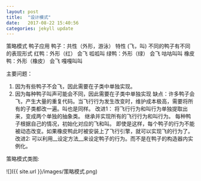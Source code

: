 ```yaml
---
layout: post
title:  "设计模式"
date:   2017-08-22 15:40:56
categories: jekyll update
---
```

策略模式
鸭子应用
鸭子：共性（外形，游泳）
   特性  (飞，叫) 不同的鸭子有不同的表现形式
红鸭：外形（红）
   会飞
   呱呱叫
绿鸭：外形（绿）
   会飞
   咕咕叫叫
橡皮鸭：外形（橡皮）
   会飞
   嘎嘎叫叫

主要问题：
1. 因为有些鸭子不会飞，因此需要在子类中单独实现。
2. 因为每种鸭子叫声可能会不同，因此需要在子类中单独实现
缺点：许多鸭子会飞，产生大量的重复代码。当飞行行为发生改变时，维护成本极高，需要将所有的子类都改一遍。叫也是同样。
改进1：
将飞行行为和叫行为单独提取出来，变成两个单独的抽象类。
继承并实现所有的飞行行为和叫行为。
每种鸭子根据自己的情况，初始化对应的飞和叫。
即使是这样，每个鸭子的行为不能被动态改变。如果橡皮鸭此时被安装上了飞行引擎，就可以实现飞的行为了。
改进2:
可以利用\_\_设定方法\_\_来设定鸭子的行为。而不是在鸭子的构造器内实例化。

策略模式类图:

![]({{ site.url }}/images/策略模式.png)

